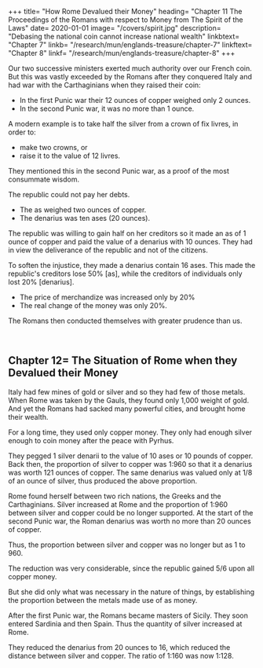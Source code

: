 

+++
title= "How Rome Devalued their Money"
heading= "Chapter 11 The Proceedings of the Romans with respect to Money from The Spirit of the Laws"
date= 2020-01-01
image= "/covers/spirit.jpg"
description= "Debasing the national coin cannot increase national wealth"
linkbtext= "Chapter 7"
linkb= "/research/mun/englands-treasure/chapter-7"
linkftext= "Chapter 8"
linkf= "/research/mun/englands-treasure/chapter-8"
+++

Our two successive ministers exerted much authority over our French coin. But this was vastly exceeded by the Romans after they conquered Italy and had war with the Carthaginians when they raised their coin:

- In the first Punic war their 12 ounces of copper weighed only 2 ounces.
- In the second Punic war, it was no more than 1 ounce.

A modern example is to take half the silver from a crown of fix livres, in order to:
- make two crowns, or
- raise it to the value of 12 livres.

They mentioned this in the second Punic war, as a proof of the most consummate wisdom.

The republic could not pay her debts.
- The as weighed two ounces of copper.
- The denarius was ten ases (20 ounces).

The republic was willing to gain half on her creditors so it made an as of 1 ounce of copper and paid the value of a denarius with 10 ounces.  They had in view the deliverance of the republic and not of the citizens. 

To soften the injustice, they made a denarius contain 16 ases. This made the republic's creditors lose 50% [as], while the creditors of individuals only lost 20% [denarius]. 
- The price of merchandize was increased only by 20%
- The real change of the money was only 20%.
                
The Romans then conducted themselves with greater prudence than us.

<br>

## Chapter 12= The Situation of Rome when they Devalued their Money

Italy had few mines of gold or silver and so they had few of those metals. When Rome was taken by the Gauls, they found only 1,000 weight of gold. And yet the Romans had sacked many powerful cities, and brought home their wealth.

For a long time, they used only copper money. They only had enough silver enough to coin money after the peace with Pyrhus.

They pegged 1 silver denarii to the value of 10 ases or 10 pounds of copper. Back then, the proportion of silver to copper was 1:960 so that it a denarius was worth 121 ounces of copper. The same denarius was valued only at 1/8 of an ounce of silver, thus produced the above proportion.

Rome found herself between two rich nations, the Greeks and the Carthaginians. Silver increased at Rome and the proportion of 1:960 between silver and copper could be no longer supported. At the start of the second Punic war, the Roman denarius was worth no more than 20 ounces of copper.

Thus, the proportion between silver and copper was no longer but as 1 to 960.

The reduction was very considerable, since the republic gained 5/6 upon all copper money.

But she did only what was necessary in the nature of things, by establishing the proportion between the metals made use of as money.

After the first Punic war, the Romans became masters of Sicily. They soon entered Sardinia and then Spain. Thus the quantity of silver increased at Rome. 

They reduced the denarius from 20 ounces to 16, which reduced the distance between silver and copper. The ratio of 1:160 was now 1:128.

<!-- The Roman conduct was so great as in chusing a proper conjuncture for performing any extraordinary operation. -->
